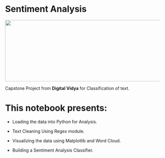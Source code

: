# Sentiment Analysis

<img src = https://upload.wikimedia.org/wikipedia/commons/6/69/IMDB_Logo_2016.svg width = 900 height = 200/>

Capstone Project from **Digital Vidya** for Classification of text.


# This notebook presents:

* Loading the data into Python for Analysis.

* Text Cleaning Using Regex module.

* Visualizing the data using Matplotlib and Word Cloud.

* Building a Sentiment Analysis Classifier.
